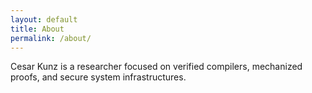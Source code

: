 ```yaml
---
layout: default
title: About
permalink: /about/
---
```


Cesar Kunz is a researcher focused on verified compilers, mechanized proofs, and secure system infrastructures.
